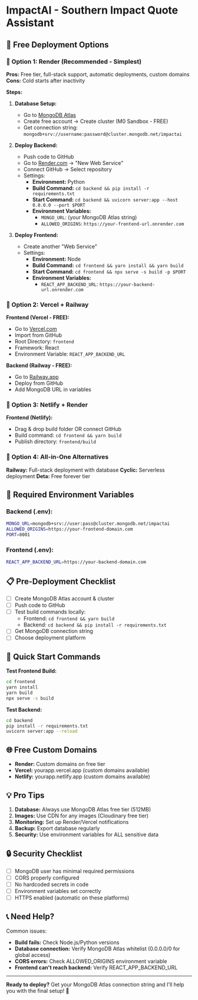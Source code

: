 # ImpactAI - Southern Impact Quote Assistant

## 🚀 Free Deployment Options

### 🎯 Option 1: Render (Recommended - Simplest)

**Pros:** Free tier, full-stack support, automatic deployments, custom domains
**Cons:** Cold starts after inactivity

**Steps:**
1. **Database Setup:**
   - Go to [MongoDB Atlas](https://cloud.mongodb.com)
   - Create free account → Create cluster (M0 Sandbox - FREE)
   - Get connection string: `mongodb+srv://username:password@cluster.mongodb.net/impactai`

2. **Deploy Backend:**
   - Push code to GitHub
   - Go to [Render.com](https://render.com) → "New Web Service"
   - Connect GitHub → Select repository
   - Settings:
     - **Environment:** Python
     - **Build Command:** `cd backend && pip install -r requirements.txt`
     - **Start Command:** `cd backend && uvicorn server:app --host 0.0.0.0 --port $PORT`
     - **Environment Variables:**
       - `MONGO_URL`: (your MongoDB Atlas string)
       - `ALLOWED_ORIGINS`: `https://your-frontend-url.onrender.com`

3. **Deploy Frontend:**
   - Create another "Web Service"
   - Settings:
     - **Environment:** Node
     - **Build Command:** `cd frontend && yarn install && yarn build`
     - **Start Command:** `cd frontend && npx serve -s build -p $PORT`
     - **Environment Variables:**
       - `REACT_APP_BACKEND_URL`: `https://your-backend-url.onrender.com`

### 🎯 Option 2: Vercel + Railway

**Frontend (Vercel - FREE):**
- Go to [Vercel.com](https://vercel.com)
- Import from GitHub
- Root Directory: `frontend`
- Framework: React
- Environment Variable: `REACT_APP_BACKEND_URL`

**Backend (Railway - FREE):**
- Go to [Railway.app](https://railway.app)
- Deploy from GitHub
- Add MongoDB URL in variables

### 🎯 Option 3: Netlify + Render

**Frontend (Netlify):**
- Drag & drop build folder OR connect GitHub
- Build command: `cd frontend && yarn build`
- Publish directory: `frontend/build`

### 🎯 Option 4: All-in-One Alternatives

**Railway:** Full-stack deployment with database
**Cyclic:** Serverless deployment
**Deta:** Free forever tier

## 🔧 Required Environment Variables

### Backend (.env):
```bash
MONGO_URL=mongodb+srv://user:pass@cluster.mongodb.net/impactai
ALLOWED_ORIGINS=https://your-frontend-domain.com
PORT=8001
```

### Frontend (.env):
```bash
REACT_APP_BACKEND_URL=https://your-backend-domain.com
```

## 📋 Pre-Deployment Checklist

- [ ] Create MongoDB Atlas account & cluster
- [ ] Push code to GitHub
- [ ] Test build commands locally:
  - Frontend: `cd frontend && yarn build`
  - Backend: `cd backend && pip install -r requirements.txt`
- [ ] Get MongoDB connection string
- [ ] Choose deployment platform

## 🚀 Quick Start Commands

**Test Frontend Build:**
```bash
cd frontend
yarn install
yarn build
npx serve -s build
```

**Test Backend:**
```bash
cd backend
pip install -r requirements.txt
uvicorn server:app --reload
```

## 🌐 Free Custom Domains

- **Render:** Custom domains on free tier
- **Vercel:** yourapp.vercel.app (custom domains available)
- **Netlify:** yourapp.netlify.app (custom domains available)

## 💡 Pro Tips

1. **Database:** Always use MongoDB Atlas free tier (512MB)
2. **Images:** Use CDN for any images (Cloudinary free tier)
3. **Monitoring:** Set up Render/Vercel notifications
4. **Backup:** Export database regularly
5. **Security:** Use environment variables for ALL sensitive data

## 🔒 Security Checklist

- [ ] MongoDB user has minimal required permissions
- [ ] CORS properly configured
- [ ] No hardcoded secrets in code
- [ ] Environment variables set correctly
- [ ] HTTPS enabled (automatic on these platforms)

## 📞 Need Help?

Common issues:
- **Build fails:** Check Node.js/Python versions
- **Database connection:** Verify MongoDB Atlas whitelist (0.0.0.0/0 for global access)
- **CORS errors:** Check ALLOWED_ORIGINS environment variable
- **Frontend can't reach backend:** Verify REACT_APP_BACKEND_URL

---

**Ready to deploy?** Get your MongoDB Atlas connection string and I'll help you with the final setup! 🚀